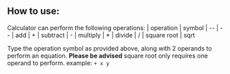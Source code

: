 ## How to use:

Calculator can perform the following operations:
| operation | symbol
| -- | --
| add | + 
| subtract | -
| multiply | *
| divide | /
| square root | sqrt

Type the operation symbol as provided above, along with 2 operands to perform an equation.
**Please be advised** square root only requires one operand to perform.
example: `+ x y`
